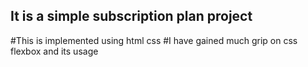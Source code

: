 ## It is a simple subscription plan project
#This is implemented using html css 
#I have gained much grip on css flexbox and its usage

